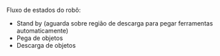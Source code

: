 Fluxo de estados do robô:
- Stand by (aguarda sobre região de descarga para pegar ferramentas automaticamente)
- Pega de objetos
- Descarga de objetos
